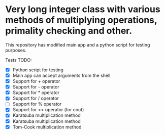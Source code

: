 # Very long integer class with various methods of multiplying operations, primality checking and other.

This repository has modified main app and a python script for testing purposes.

Tests TODO:
* [X] Python script for testing
* [X] Main app can accept arguments from the shell 
* [X] Support for + operator
* [X] Support for - operator
* [X] Support for * operator
* [X] Support for / operator
* [ ] Support for % operator
* [X] Support for << operator (for cout)
* [X] Karatsuba multiplication method
* [X] Karatsuba multiplication method
* [X] Tom-Cook multiplication method